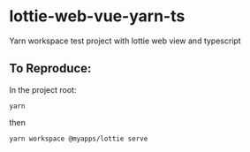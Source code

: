# lottie-web-vue-yarn-ts
Yarn workspace test project with lottie web view and typescript

## To Reproduce:

In the project root:

`yarn`

then

`yarn workspace @myapps/lottie serve`
